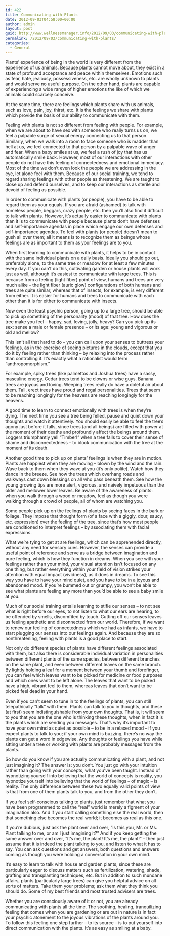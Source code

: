 ```yaml
---
id: 422
title: Communicating with Plants
date: 2012-09-03T04:58:00+00:00
author: admin
layout: post
guid: http://www.wellnessmanager.info/2012/09/03/communicating-with-plants/
permalink: /2012/09/03/communicating-with-plants/
categories:
  - General
---
```

Plants’ experience of being in the world is very different from the experience of us animals. Because plants cannot move about, they exist in a state of profound acceptance and peace within themselves. Emotions such as fear, hate, jealousy, possessiveness, etc. are wholly unknown to plants and would serve no useful purpose. On the other hand, plants are capable of experiencing a wide range of higher emotions the like of which we animals could scarcely conceive.

At the same time, there are feelings which plants share with us animals, such as love, pain, joy, thirst, etc. It is the feelings we share with plants which provide the basis of our ability to communicate with them.

Feeling with plants is not so different from feeling with people. For example, when we are about to have sex with someone who really turns us on, we feel a palpable surge of sexual energy connecting us to that person. Similarly, when we walk into a room to face someone who is madder than hell at us, we feel connected to that person by a palpable wave of anger and fear. When a baby smiles at us, we feel a rush of joy that has us automatically smile back. However, most of our interactions with other people do not have this feeling of connectedness and emotional immediacy. Most of the time we don’t even look the people we are addressing in the eye, let alone feel with them. Because of our social training, we tend to regard sharing feelings with other people as threatening. We are taught to close up and defend ourselves, and to keep our interactions as sterile and devoid of feeling as possible.

In order to communicate with plants (or people), you have to be able to regard them as your equals. If you are afraid (ashamed) to talk with homeless people, beggars, crazy people, etc. then you’ll also find it difficult to talk with plants. However, it’s actually easier to communicate with plants than it is to communicate with people because plants don’t have defenses and self-importance agendas in place which engage our own defenses and self-importance agendas. To feel with plants (or people) doesn’t mean to gush all over them; all it means is to recognize them as beings whose feelings are as important to them as your feelings are to you.

When first learning to communicate with plants, it helps to be in contact with the same individual plants on a daily basis. Ideally you should go out, preferably alone, to the same tree or meadow for at least a few minutes every day. If you can’t do this, cultivating garden or house plants will work just as well, although it’s easiest to communicate with large trees. This is because from a feeling (light fiber) point of view, humans and trees are very much alike – the light fiber (auric glow) configurations of both humans and trees are quite similar, whereas that of insects, for example, is very different from either. It is easier for humans and trees to communicate with each other than it is for either to communicate with insects.

Now even the least psychic person, going up to a large tree, should be able to pick up something of the personality (mood) of that tree. How does the tree make you feel – happy, sad, loving, jolly, heavy? Can you pick up its sex: sense a male or female presence – or its age: young and vigorous or old and mellow?

This isn’t all that hard to do – you can call upon your senses to buttress your feelings, as in the exercise of seeing pictures in the clouds, except that you do it by feeling rather than thinking – by relaxing into the process rather than controlling it. It’s exactly what a rationalist would term “anthropomorphism.”

For example, spiky trees (like palmettos and Joshua trees) have a sassy, masculine energy. Cedar trees tend to be clowns or wise guys. Banana trees are joyous and loving. Weeping trees really do have a doleful air about them. Tall, erect trees have proud and regal personalities. Trees that seem to be reaching longingly for the heavens are reaching longingly for the heavens.

A good time to learn to connect emotionally with trees is when they’re dying. The next time you see a tree being felled, pause and quiet down your thoughts and watch it attentively. You should easily be able to feel the tree’s agony just before it falls, since trees (and all beings) are filled with power at the moment of their deaths and profoundly affect the beings around them. Loggers triumphantly yell “Timber!” when a tree falls to cover their sense of shame and disconnectedness – to block communication with the tree at the moment of its death.

Another good time to pick up on plants’ feelings is when they are in motion. Plants are happiest when they are moving – blown by the wind and the rain. Wave back to them when they wave at you (it’s only polite). Watch how they dance in the breeze. See how the trees which overhang roads and walkways cast down blessings on all who pass beneath them. See how the young growing tips are more alert, vigorous, and naively impetuous than the older and mellower lower leaves. Be aware of the awareness of plants: when you walk through a wood or meadow, feel as though you were walking through a crowd of people, all of whom are watching you.

Some people pick up on the feelings of plants by seeing faces in the bark or foliage. They impose that thought form (of a face with a giggly, dour, saucy, etc. expression) over the feeling of the tree, since that’s how most people are conditioned to interpret feelings – by associating them with facial expressions.

What we’re tying to get at are feelings, which can be apprehended directly, without any need for sensory cues. However, the senses can provide a useful point of reference and serve as a bridge between imagination and pure feeling, which is how they function in dreams. When you see with your feelings rather than your mind, your visual attention isn’t focused on any one thing, but rather everything within your field of vision strikes your attention with equal impact (vividness), as it does in dreams. To see this way you have to have your mind quiet, and you have to be in a joyous and abandoned mood. If you’re bummed out or grumpy, you won’t be able to see what plants are feeling any more than you’d be able to see a baby smile at you.

Much of our social training entails learning to stifle our senses – to not see what is right before our eyes, to not listen to what our ears are hearing, to be offended by smells, discomfited by touch. Cutting off our senses leaves us feeling apathetic and disconnected from our world. Therefore, if we want to renew our feeling of connectedness which we had as infants, we have to start plugging our senses into our feelings again. And because they are so nonthreatening, feeling with plants is a good place to start.

Not only do different species of plants have different feelings associated with them, but also there is considerable individual variation in personalities between different plants of the same species, between different branches on the same plant, and even between different leaves on the same branch. By lightly holding a leaf for a moment between your thumb and forefinger, you can feel which leaves want to be picked for medicine or food purposes and which ones want to be left alone. The leaves that want to be picked have a high, vibrant feel to them, whereas leaves that don’t want to be picked feel dead in your hand.

Even if you can’t seem to tune in to the feelings of plants, you can still telepathically “talk” with them. Plants can talk to you in thoughts, and these (at first) seem indistinguishable from your own thoughts. That is, it will seem to you that you are the one who is thinking these thoughts, when in fact it is the plants which are sending you messages. That’s why it’s important to have your own mind as quiet as possible – to be in a relaxed mood – if you expect plants to talk to you; if your own mind is buzzing, there’s no way the plants can get a word in edgewise. Any thoughts or feelings you have while sitting under a tree or working with plants are probably messages from the plants.

So how do you know if you are actually communicating with a plant, and not just imagining it? The answer is: you don’t. You just go with your intuition rather than going with your concepts, what you’ve been taught. Instead of hypnotizing yourself into believing that the world of concepts is reality, you hypnotize yourself into believing that the world of feelings – of magic – is reality. The only difference between these two equally valid points of view is that from one of them plants talk to you, and from the other they don’t.

If you feel self-conscious talking to plants, just remember that what you have been programmed to call the “real” world is merely a figment of your imagination also. And if you start calling something else the real world, then that something else becomes the real world; it becomes as real as this one.

If you’re dubious, just ask the plant over and over, “Is this you, Mr. or Ms. Plant talking to me, or am I just imagining it?” And if you keep getting the same answer over and over, “It’s me, the plant! It’s me, the plant!” – then just assume that it is indeed the plant talking to you, and listen to what it has to say. You can ask questions and get answers, both questions and answers coming as though you were holding a conversation in your own mind.

It’s easy to learn to talk with house and garden plants, since these are particularly eager to discuss matters such as fertilization, watering, shade, grafting and transplanting techniques, etc. But in addition to such mundane affairs, plants (particularly large trees) can give you helpful advice on all sorts of matters. Take them your problems; ask them what they think you should do. Some of my best friends and most trusted advisers are trees.

Whether you are consciously aware of it or not, you are already communicating with plants all the time. The soothing, healing, tranquilizing feeling that comes when you are gardening or are out in nature is in fact your psychic atonement to the joyous vibrations of the plants around you. To follow this feeling one step further – to its source – is to put yourself into direct communication with the plants. It’s as easy as smiling at a baby.